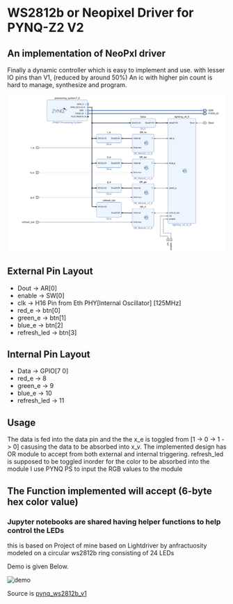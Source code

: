# WS2812b or Neopixel Driver for PYNQ-Z2 V2

## An implementation of NeoPxl driver

Finally a dynamic controller which is easy to implement and use. with lesser IO pins than V1, (reduced by around 50%)
An ic with higher pin count is hard to manage, synthesize and program.

![schmatics](img.png)

## External Pin Layout

* Dout -> AR[0]
* enable -> SW[0]
* clk  -> H16 Pin from Eth PHY[Internal Oscillator] [125MHz]
* red_e -> btn[0]
* green_e -> btn[1]
* blue_e -> btn[2]
* refresh_led -> btn[3]

## Internal Pin Layout

* Data -> GPIO[7 0]
* red_e -> 8
* green_e -> 9
* blue_e -> 10
* refresh_led -> 11

## Usage

The data is fed into the data pin and the the x_e is toggled from [1 -> 0 -> 1 -> 0] casusing the data to be absorbed into x_v.
The implemented design has OR module to accept from both external and internal triggering.
refresh_led is supposed to be toggled inorder for the color to be absorbed into the module
I use PYNQ PS to input the RGB values to the module

## The Function implemented will accept (6-byte hex color value)

### Jupyter notebooks are shared having helper functions to help control the LEDs

this is based on Project of mine based on Lightdriver by anfractuosity modeled on a
circular ws2812b ring consisting of 24 LEDs

Demo is given Below.

![demo](output.gif)

Source is [pynq_ws2812b_v1](https://github.com/ZeroX29a/pynq_ws2812b_v1)
